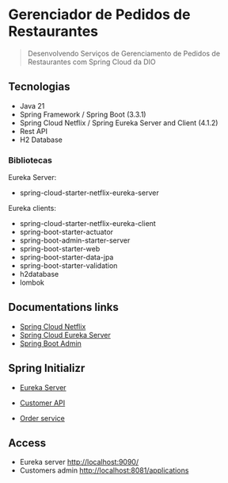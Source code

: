 # Gerenciador de Pedidos de Restaurantes

> Desenvolvendo Serviços de Gerenciamento de Pedidos de Restaurantes com Spring Cloud da DIO

## Tecnologias

- Java 21
- Spring Framework / Spring Boot (3.3.1)
- Spring Cloud Netflix / Spring Eureka Server and Client (4.1.2)
- Rest API
- H2 Database

### Bibliotecas

Eureka Server:

- spring-cloud-starter-netflix-eureka-server

Eureka clients:

- spring-cloud-starter-netflix-eureka-client
- spring-boot-starter-actuator
- spring-boot-admin-starter-server
- spring-boot-starter-web
- spring-boot-starter-data-jpa
- spring-boot-starter-validation
- h2database
- lombok

## Documentations links

- [Spring Cloud Netflix](https://docs.spring.io/spring-cloud-netflix/reference/index.html)
- [Spring Cloud Eureka Server](https://docs.spring.io/spring-cloud-netflix/reference/spring-cloud-netflix.html#spring-cloud-eureka-server)
- [Spring Boot Admin](https://docs.spring-boot-admin.com/current/index.html)

## Spring Initializr

- [Eureka Server](https://start.spring.io/#!type=maven-project&language=java&platformVersion=3.3.1&packaging=jar&jvmVersion=21&groupId=me.dio.hiokdev&artifactId=restaurant-orders.eureka-server&name=restaurant-orders.eureka-server&description=Gerenciador%20de%20Pedidos%20de%20Restaurantes%20-%20Eureka%20Server&packageName=me.dio.hiokdev.restaurant-orders.eureka-server&dependencies=cloud-eureka-server)

- [Customer API](https://start.spring.io/#!type=maven-project&language=java&platformVersion=3.3.1&packaging=jar&jvmVersion=21&groupId=me.dio.hiokdev&artifactId=restaurant-orders.customer-api&name=restaurant-orders.customer-api&description=Gerenciador%20de%20Pedidos%20de%20Restaurantes%20-%20Customer%20API&packageName=me.dio.hiokdev.restaurant-orders.customer-api&dependencies=cloud-eureka,actuator,codecentric-spring-boot-admin-server,web,data-jpa,h2,validation,lombok)

- [Order service](https://start.spring.io/#!type=maven-project&language=java&platformVersion=3.3.1&packaging=jar&jvmVersion=21&groupId=me.dio.hiokdev&artifactId=restaurant-orders.order-service&name=restaurant-orders.order-service&description=Gerenciador%20de%20Pedidos%20de%20Restaurantes%20-%20Customer%20API&packageName=me.dio.hiokdev.restaurant-orders.order-service&dependencies=cloud-eureka,actuator,web,data-jpa,h2,validation,lombok,codecentric-spring-boot-admin-client)

## Access

- Eureka server [http://localhost:9090/](http://localhost:9090/)
- Customers admin [http://localhost:8081/applications](http://localhost:8081/applications)
